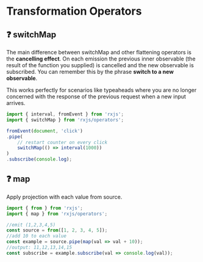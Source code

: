 # Transformation Operators

## ❓ switchMap

The main difference between switchMap and other flattening operators is the **cancelling effect**. On each emission the previous inner observable \(the result of the function you supplied\) is cancelled and the new observable is subscribed. You can remember this by the phrase **switch to a new observable**.

This works perfectly for scenarios like typeaheads where you are no longer concerned with the response of the previous request when a new input arrives.

```typescript
import { interval, fromEvent } from 'rxjs';
import { switchMap } from 'rxjs/operators';

fromEvent(document, 'click')
.pipe(
	// restart counter on every click
	switchMap(() => interval(1000))
)
.subscribe(console.log);
```

## ❓ map

Apply projection with each value from source.

```typescript
import { from } from 'rxjs';
import { map } from 'rxjs/operators';

//emit (1,2,3,4,5)
const source = from([1, 2, 3, 4, 5]);
//add 10 to each value
const example = source.pipe(map(val => val + 10));
//output: 11,12,13,14,15
const subscribe = example.subscribe(val => console.log(val));
```

